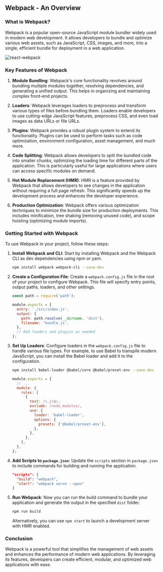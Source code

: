 ## Webpack - An Overview

### What is Webpack?

Webpack is a popular open-source JavaScript module bundler widely used in modern web development. It allows developers to bundle and optimize various web assets, such as JavaScript, CSS, images, and more, into a single, efficient bundle for deployment in a web application.

![react-webpack](https://www.ma-no.org/cache/galleries/contents-1806/webpack-how-it-works.jpeg)

### Key Features of Webpack

1. **Module Bundling**: Webpack's core functionality revolves around bundling multiple modules together, resolving dependencies, and generating a unified output. This helps in organizing and maintaining complex front-end projects.

2. **Loaders**: Webpack leverages loaders to preprocess and transform various types of files before bundling them. Loaders enable developers to use cutting-edge JavaScript features, preprocess CSS, and even load images as data URLs or file URLs.

3. **Plugins**: Webpack provides a robust plugin system to extend its functionality. Plugins can be used to perform tasks such as code optimization, environment configuration, asset management, and much more.

4. **Code Splitting**: Webpack allows developers to split the bundled code into smaller chunks, optimizing the loading time for different parts of the application. This is particularly useful for large applications where users can access specific modules on demand.

5. **Hot Module Replacement (HMR)**: HMR is a feature provided by Webpack that allows developers to see changes in the application without requiring a full page refresh. This significantly speeds up the development process and enhances the developer experience.

6. **Production Optimization**: Webpack offers various optimization techniques to minimize the bundle size for production deployments. This includes minification, tree shaking (removing unused code), and scope hoisting (optimizing module imports).

### Getting Started with Webpack

To use Webpack in your project, follow these steps:

1. **Install Webpack and CLI**: Start by installing Webpack and the Webpack CLI as dev dependencies using npm or yarn.

   ```bash
   npm install webpack webpack-cli --save-dev
   ```

2. **Create a Configuration File**: Create a `webpack.config.js` file in the root of your project to configure Webpack. This file will specify entry points, output paths, loaders, and other settings.

   ```javascript
   const path = require('path');

   module.exports = {
     entry: './src/index.js',
     output: {
       path: path.resolve(__dirname, 'dist'),
       filename: 'bundle.js',
     },
     // Add loaders and plugins as needed
   };
   ```

3. **Set Up Loaders**: Configure loaders in the `webpack.config.js` file to handle various file types. For example, to use Babel to transpile modern JavaScript, you can install the Babel loader and add it to the configuration.

   ```bash
   npm install babel-loader @babel/core @babel/preset-env --save-dev
   ```

   ```javascript
   module.exports = {
     // ...
     module: {
       rules: [
         {
           test: /\.js$/,
           exclude: /node_modules/,
           use: {
             loader: 'babel-loader',
             options: {
               presets: ['@babel/preset-env'],
             },
           },
         },
       ],
     },
   };
   ```

4. **Add Scripts to `package.json`**: Update the `scripts` section in `package.json` to include commands for building and running the application.

   ```json
   "scripts": {
     "build": "webpack",
     "start": "webpack serve --open"
   }
   ```

5. **Run Webpack**: Now you can run the build command to bundle your application and generate the output in the specified `dist` folder.

   ```bash
   npm run build
   ```

   Alternatively, you can use `npm start` to launch a development server with HMR enabled.

### Conclusion

Webpack is a powerful tool that simplifies the management of web assets and enhances the performance of modern web applications. By leveraging its features, developers can create efficient, modular, and optimized web applications with ease.